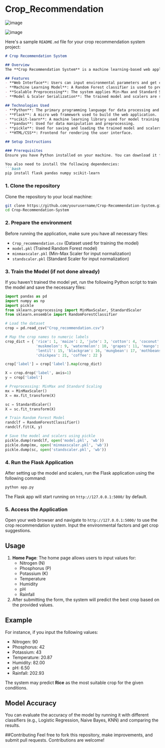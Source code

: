 # Crop_Recommendation
![image](https://github.com/user-attachments/assets/07a43928-d859-4c83-bee7-fcfcdc4b8f2d)

![image](https://github.com/user-attachments/assets/8ebf46a9-06f9-485e-8b07-168ae112583c)

Here's a sample `README.md` file for your crop recommendation system project:

```markdown
# Crop Recommendation System

## Overview
The **Crop Recommendation System** is a machine learning-based web application designed to help farmers select the best crops to grow based on environmental factors such as temperature, humidity, soil nutrients (Nitrogen, Phosphorus, Potassium), pH levels, and rainfall. The system uses a Random Forest classifier model that has been trained on historical crop data and makes predictions based on user input.

## Features
- **Web Interface**: Users can input environmental parameters and get crop recommendations.
- **Machine Learning Model**: A Random Forest classifier is used to predict the best crop for the given conditions.
- **Scalable Preprocessing**: The system applies Min-Max and Standard Scaling to normalize the input data for better model performance.
- **Model & Scaler Serialization**: The trained model and scalers are saved using `pickle`, allowing the system to load them easily in the Flask application.

## Technologies Used
- **Python**: The primary programming language for data processing and model training.
- **Flask**: A micro web framework used to build the web application.
- **scikit-learn**: A machine learning library used for model training and scaling.
- **pandas**: Used for data manipulation and preprocessing.
- **pickle**: Used for saving and loading the trained model and scalers.
- **HTML/CSS**: Frontend for rendering the user interface.

## Setup Instructions

### Prerequisites
Ensure you have Python installed on your machine. You can download it from [here](https://www.python.org/downloads/).

You also need to install the following dependencies:
```bash
pip install flask pandas numpy scikit-learn
```

### 1. Clone the repository
Clone the repository to your local machine:
```bash
git clone https://github.com/yourusername/Crop-Recommendation-System.git
cd Crop-Recommendation-System
```

### 2. Prepare the environment
Before running the application, make sure you have all necessary files:
- `Crop_recommendation.csv` (Dataset used for training the model)
- `model.pkl` (Trained Random Forest model)
- `minmaxscaler.pkl` (Min-Max Scaler for input normalization)
- `standscaler.pkl` (Standard Scaler for input normalization)

### 3. Train the Model (if not done already)
If you haven't trained the model yet, run the following Python script to train the model and save the necessary files:

```python
import pandas as pd
import numpy as np
import pickle
from sklearn.preprocessing import MinMaxScaler, StandardScaler
from sklearn.ensemble import RandomForestClassifier

# Load the dataset
crop = pd.read_csv("Crop_recommendation.csv")

# Map the crop names to numeric labels
crop_dict = { 'rice': 1, 'maize': 2, 'jute': 3, 'cotton': 4, 'coconut': 5, 'papaya': 6, 'orange': 7, 'apple': 8, 
              'muskmelon': 9, 'watermelon': 10, 'grapes': 11, 'mango': 12, 'banana': 13, 'pomegranate': 14, 
              'lentil': 15, 'blackgram': 16, 'mungbean': 17, 'mothbeans': 18, 'pigeonpeas': 19, 'kidneybeans': 20, 
              'chickpea': 21, 'coffee': 22 }

crop['label'] = crop['label'].map(crop_dict)

X = crop.drop('label', axis=1)
y = crop['label']

# Preprocessing: MinMax and Standard Scaling
mx = MinMaxScaler()
X = mx.fit_transform(X)

sc = StandardScaler()
X = sc.fit_transform(X)

# Train Random Forest Model
randclf = RandomForestClassifier()
randclf.fit(X, y)

# Save the model and scalers using pickle
pickle.dump(randclf, open('model.pkl', 'wb'))
pickle.dump(mx, open('minmaxscaler.pkl', 'wb'))
pickle.dump(sc, open('standscaler.pkl', 'wb'))
```

### 4. Run the Flask Application
After setting up the model and scalers, run the Flask application using the following command:
```bash
python app.py
```

The Flask app will start running on `http://127.0.0.1:5000/` by default.

### 5. Access the Application
Open your web browser and navigate to `http://127.0.0.1:5000/` to use the crop recommendation system. Input the environmental factors and get crop suggestions.

## Usage
1. **Home Page**: The home page allows users to input values for:
   - Nitrogen (N)
   - Phosphorus (P)
   - Potassium (K)
   - Temperature
   - Humidity
   - pH
   - Rainfall
2. After submitting the form, the system will predict the best crop based on the provided values.

## Example
For instance, if you input the following values:
- Nitrogen: 90
- Phosphorus: 42
- Potassium: 43
- Temperature: 20.87
- Humidity: 82.00
- pH: 6.50
- Rainfall: 202.93

The system may predict **Rice** as the most suitable crop for the given conditions.

## Model Accuracy
You can evaluate the accuracy of the model by running it with different classifiers (e.g., Logistic Regression, Naive Bayes, KNN) and comparing the results.

##Contributing
Feel free to fork this repository, make improvements, and submit pull requests. Contributions are welcome!


